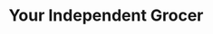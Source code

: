 ---
title: "Your Independent Grocer"
url: /st-andrews/your-independent-grocer/
shop: supermarket
---